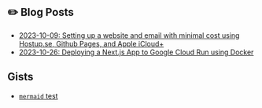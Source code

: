 ## ✏️ Blog Posts

- [2023-10-09: Setting up a website and email with minimal cost using Hostup.se, Github Pages, and Apple iCloud+](./blog/231009_website/231009_website.md)
- [2023-10-26: Deploying a Next.js App to Google Cloud Run using Docker](./blog/231015_nextjs_app/231026_nextjs_app.md)

## Gists

- [`mermaid` test](./gists/mermaid.md)
